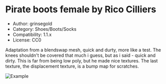 # Pirate boots female by Rico Cilliers

* Author: grinsegold
* Category: Shoes/Boots/Socks
* Compatibility: 1.1.x
* License: CC0

Adaptation from a blendswap mesh, quick and durty, more like a test. The knees shouldn't be covered that much i guess, but as i said - quick and dirty. This is far from being low poly, but he made nice textures. The last texture, the displacement texture, is a bump map for scratches.

![Example](boots.png)

